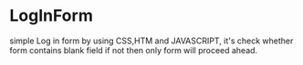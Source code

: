 # LogInForm
simple Log in form by using CSS,HTM and JAVASCRIPT, it's check whether form contains blank field if not then  only form will proceed ahead. 
